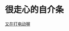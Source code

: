 <!DOCTYPE html>
<html lang="zh-cn">
    <head>
        <meta charset="utf-8"/>
        <title>好</title>
    </head>
    <body>
        <h1>很走心的自介条</h1>
        <a href=https://space.bilibili.com/28020313?spm_id_from=333.33.b_73656375726974794f75744c696e6b.1>又在打电动喔</a >
    </body>
</html>
